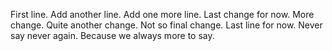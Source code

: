 First line.
Add another line.
Add one more line.
Last change for now.
More change.
Quite another change.
Not so final change.
Last line for now.
Never say never again.
Because we always more to say.